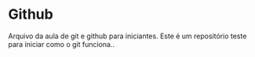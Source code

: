 # Github

Arquivo da aula de git e github para iniciantes.
Este é um repositório teste para iniciar como o git funciona..

